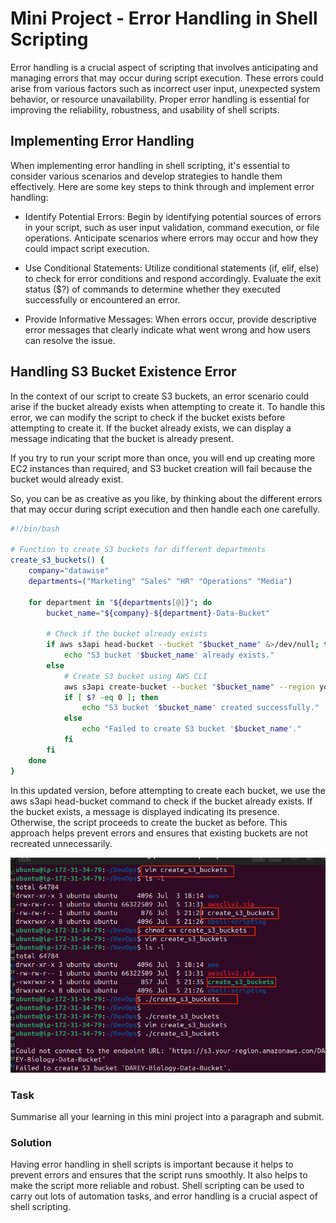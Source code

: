 # Mini Project - Error Handling in Shell Scripting

Error handling is a crucial aspect of scripting that involves anticipating and managing errors that may occur during script execution. These errors could arise from various factors such as incorrect user input, unexpected system behavior, or resource unavailability. Proper error handling is essential for improving the reliability, robustness, and usability of shell scripts.

## Implementing Error Handling

When implementing error handling in shell scripting, it's essential to consider various scenarios and develop strategies to handle them effectively. Here are some key steps to think through and implement error handling:

- Identify Potential Errors: Begin by identifying potential sources of errors in your script, such as user input validation, command execution, or file operations. Anticipate scenarios where errors may occur and how they could impact script execution.
- Use Conditional Statements: Utilize conditional statements (if, elif, else) to check for error conditions and respond accordingly. Evaluate the exit status ($?) of commands to determine whether they executed successfully or encountered an error.

- Provide Informative Messages: When errors occur, provide descriptive error messages that clearly indicate what went wrong and how users can resolve the issue.

## Handling S3 Bucket Existence Error

In the context of our script to create S3 buckets, an error scenario could arise if the bucket already exists when attempting to create it. To handle this error, we can modify the script to check if the bucket exists before attempting to create it. If the bucket already exists, we can display a message indicating that the bucket is already present.

If you try to run your script more than once, you will end up creating more EC2 instances than required, and S3 bucket creation will fail because the bucket would already exist.

So, you can be as creative as you like, by thinking about the different errors that may occur during script execution and then handle each one carefully.

```bash
#!/bin/bash

# Function to create S3 buckets for different departments
create_s3_buckets() {
    company="datawise"
    departments=("Marketing" "Sales" "HR" "Operations" "Media")
    
    for department in "${departments[@]}"; do
        bucket_name="${company}-${department}-Data-Bucket"
        
        # Check if the bucket already exists
        if aws s3api head-bucket --bucket "$bucket_name" &>/dev/null; then
            echo "S3 bucket '$bucket_name' already exists."
        else
            # Create S3 bucket using AWS CLI
            aws s3api create-bucket --bucket "$bucket_name" --region your-region
            if [ $? -eq 0 ]; then
                echo "S3 bucket '$bucket_name' created successfully."
            else
                echo "Failed to create S3 bucket '$bucket_name'."
            fi
        fi
    done
}
```

In this updated version, before attempting to create each bucket, we use the aws s3api head-bucket command to check if the bucket already exists. If the bucket exists, a message is displayed indicating its presence. Otherwise, the script proceeds to create the bucket as before. This approach helps prevent errors and ensures that existing buckets are not recreated unnecessarily.

<!-- ![alt text](image2.png) -->

![alt text](image-1.png)

<!-- ![alt text](image.png) -->


### Task
Summarise all your learning in this mini project into a paragraph and submit.

### Solution

Having error handling in shell scripts is important because it helps to prevent errors and ensures that the script runs smoothly. It also helps to make the script more reliable and robust. Shell scripting can be used to carry out lots of automation tasks, and error handling is a crucial aspect of shell scripting.